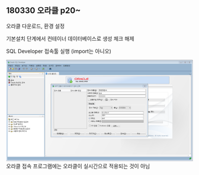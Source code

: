 ## 180330 오라클 p20~

오라클 다운로드, 환경 설정

기본설치 단계에서 컨테이너 데이터베이스로 생성 체크 해제

SQL Developer 접속툴 실행 \(import는 아니오\)

![](/assets/18033001import.png)오라클 접속 프로그램에는 오라클이 실시간으로 적용되는 것이 아님 

